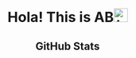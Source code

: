 

<h1 align="center">Hola! This is AB<img src="https://user-images.githubusercontent.com/1303154/88677602-1635ba80-d120-11ea-84d8-d263ba5fc3c0.gif" width="28px" alt="hi"></h1>
<h2 align="center">GitHub Stats</h2>

<div align="center" style="width: 100%">
<p align="center"><img align="center" src="https://github-readme-stats.vercel.app/api/top-langs/?username=Arunbharathi03&layout=compact&hide=html" alt="" /></p>
</div>

<p align="center"><img align="center" src="https://github-readme-stats.vercel.app/api?username=Arunbharathi03&show_icons=true" alt=""  /></p>
